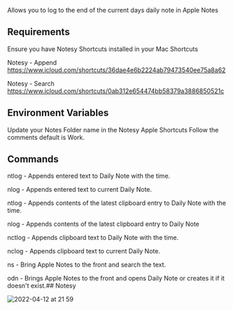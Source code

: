 Allows you to log to the end of the current days daily note in Apple Notes

Requirements
------------
Ensure you have Notesy Shortcuts installed in your Mac Shortcuts

Notesy - Append
https://www.icloud.com/shortcuts/36dae4e6b2224ab79473540ee75a8a62

Notesy - Search
https://www.icloud.com/shortcuts/0ab312e654474bb58379a3886850521c


Environment Variables
---------------------
Update your Notes Folder name in the Notesy Apple Shortcuts
Follow the comments default is Work.


Commands
--------
ntlog <text> -  Appends entered text to Daily Note with the time.

nlog <text> -  Appends entered text to current Daily Note.

ntlog - Appends contents of the latest clipboard entry to Daily Note with the time.

nlog - Appends contents of the latest clipboard entry to Daily Note

nctlog - Appends clipboard text to Daily Note with the time.

nclog - Appends clipboard text to current Daily Note.

ns <text> - Bring Apple Notes to the front and search the text.

odn - Brings Apple Notes to the front and opens Daily Note or creates it if it doesn't exist.## Notesy

![2022-04-12 at 21 59](https://user-images.githubusercontent.com/42906268/162979487-8bd8adaa-10b3-4df8-a881-fafc3ab40f55.png)

